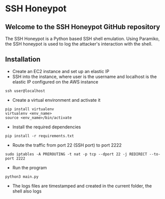 # SSH Honeypot

## Welcome to the SSH Honeypot GitHub repository

The SSH Honeypot is a Python based SSH shell emulation. Using Paramiko, the SSH honeypot is used to log the attacker's interaction with the shell. 

## Installation

- Create an EC2 instance and set up an elastic IP
- SSH into the instance, where user is the username and localhost is the elastic IP configured on the AWS instance
```
ssh user@localhost
```
- Create a virtual environment and activate it 
```
pip install virtualenv
virtualenv <env_name>
source <env_name>/bin/activate
```
- Install the required dependencies
```
pip install -r requirements.txt
```
- Route the traffic from port 22 (SSH port) to port 2222
```
sudo iptables -A PREROUTING -t nat -p tcp --dport 22 -j REDIRECT --to-port 2222
```
- Run the program
```
python3 main.py
```
- The logs files are timestamped and created in the current folder, the shell also logs 


